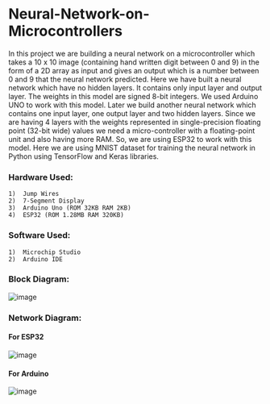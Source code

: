 # Neural-Network-on-Microcontrollers

In this project we are building a neural network on a microcontroller which takes a 10 x 10 image (containing hand written digit between 0 and 9) in the form of a 2D array as input and gives an output which is a number between 0 and 9 that the neural network predicted. Here we have built a neural network which have no hidden layers. It contains only input layer and output layer. The weights in this model are signed 8-bit integers. We used Arduino UNO to work with this model.
Later we build another neural network which contains one input layer, one output layer and two hidden layers. 
Since we are having 4 layers with the weights represented in single-precision floating point (32-bit wide) values we need a micro-controller with a floating-point unit and also having more RAM.
So, we are using ESP32 to work with this model.
Here we are using MNIST dataset for training the neural network in Python using TensorFlow and Keras libraries.

### Hardware Used:
    1)  Jump Wires
    2)  7-Segment Display
    3)  Arduino Uno (ROM 32KB RAM 2KB)
    4)  ESP32 (ROM 1.28MB RAM 320KB)

### Software Used:
    1)  Microchip Studio
    2)  Arduino IDE

### Block Diagram:
![image](https://user-images.githubusercontent.com/84563214/121001085-8a150a80-c7a8-11eb-89af-cb7b0008b34c.png)

### Network Diagram:
#### For ESP32
![image](https://user-images.githubusercontent.com/84563214/121002018-83d35e00-c7a9-11eb-95f2-27616281a706.png)
#### For Arduino
![image](https://user-images.githubusercontent.com/84563214/121002525-0fe58580-c7aa-11eb-9056-ec8e76a65607.png)


